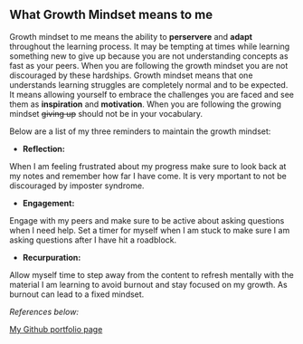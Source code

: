 ## What Growth Mindset means to me

Growth mindset to me means the ability to **perservere** and **adapt** throughout the learning process. It may be tempting at times while learning something new to give up because you are not understanding concepts as fast as your peers. When you are following the growth mindset you are not discouraged by these hardships. Growth mindset means that one understands learning struggles are completely normal and to be expected. It means allowing yourself to embrace the challenges you are faced and see them as **inspiration** and **motivation**. When you are following the growing mindset ~~giving up~~ should not be in your vocabulary. 

Below are a list of my three reminders to maintain the growth mindset:

* **Reflection:** 
  
When I am feeling frustrated about my progress make sure to look back at my notes and remember how far I have come. It is very mportant to not be discouraged by imposter syndrome.
  


* **Engagement:** 

Engage with my peers and make sure to be active about asking questions when I need help. Set a timer for myself when I am stuck to make sure I am asking questions after I have hit a roadblock.



* **Recurpuration:**  

Allow myself time to step away from the content to refresh mentally with the material I am learning to avoid burnout and stay focused on my growth. As burnout can lead to a fixed mindset.


*References below:*

[My Github portfolio page](https://github.com/maliktorres)
